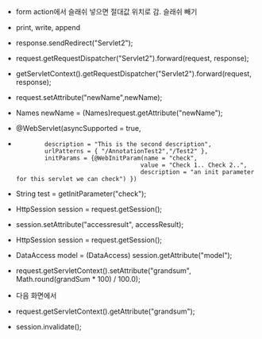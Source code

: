 - form action에서 슬래쉬 넣으면 절대값 위치로 감. 슬래쉬 빼기
- print, write, append
- response.sendRedirect("Servlet2");
- request.getRequestDispatcher("Servlet2").forward(request, response);
- getServletContext().getRequestDispatcher("Servlet2").forward(request, response);
- request.setAttribute("newName",newName);
- Names newName = (Names)request.getAttribute("newName");
- @WebServlet(asyncSupported = true, 
-             description = "This is the second description", 
			  urlPatterns = { "/AnnotationTest2","/Test2" }, 
			  initParams = {@WebInitParam(name = "check", 
                                         value = "Check 1.. Check 2..", 
                                         description = "an init parameter for this servlet we can check") })
- String test = getInitParameter("check");

- HttpSession session = request.getSession();
- session.setAttribute("accessresult", accessResult);
- HttpSession session = request.getSession();
- DataAccess model = (DataAccess) session.getAttribute("model");

- request.getServletContext().setAttribute("grandsum", Math.round(grandSum * 100) / 100.0);
- 다음 화면에서
- request.getServletContext().getAttribute("grandsum");

- session.invalidate();